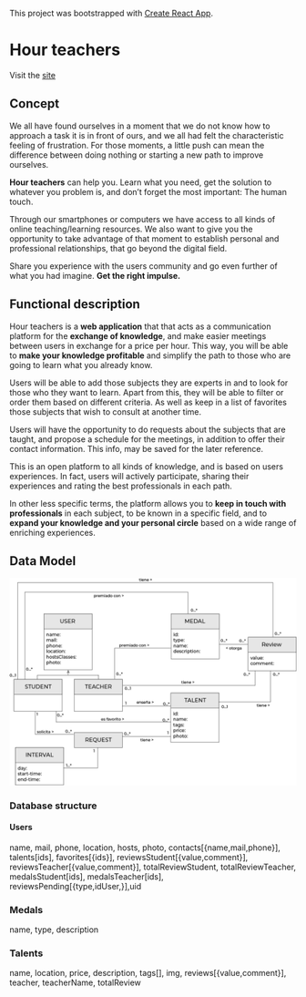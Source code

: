 This project was bootstrapped with [Create React App](https://github.com/facebook/create-react-app).

# Hour teachers

Visit the [site](https://web-hour-teachers.firebaseapp.com/) 

## Concept

We all have found ourselves in a moment that we do not know how to approach a task it is in front of ours, and we all had felt the characteristic feeling of frustration.
For those moments, a little push can mean the difference between doing nothing or starting a new path to improve ourselves.

**Hour teachers** can help you. Learn what you need, get the solution to whatever you problem is, and don’t forget the most important: The human touch.

Through our smartphones or computers we have access to all kinds of online teaching/learning resources. We also want to give you the opportunity to take advantage of that moment to establish personal and professional relationships, that go beyond the digital field.

Share you experience with the users community and go even further of what you had imagine. **Get the right impulse.**

## Functional description

Hour teachers is a **web application** that that acts as a communication platform for the **exchange of knowledge**, and make easier meetings between users in exchange for a price per hour. This way, you will be able to **make your knowledge profitable** and simplify the path to those who are going to learn what you already know.  

Users will be able to add those subjects they are experts in and to look for those who they want to learn. Apart from this, they will be able to filter or order them based on different criteria. As well as keep in a list of favorites those subjects that wish to consult at another time.

Users will have the opportunity to do requests about the subjects that are taught, and propose a schedule for the meetings, in addition to offer their contact information. This info, may be saved for the later reference. 

This is an open platform to all kinds of knowledge, and is based on users experiences. In fact, users will actively participate, sharing their experiences and rating the best professionals in each path. 

In other less specific terms, the platform allows you to **keep in touch with professionals** in each subject, to be known in a specific field, and to **expand your knowledge and your personal circle** based on a wide range of enriching experiences.


## Data Model

![image](https://raw.githubusercontent.com/fordfarley/MiguelAngel_SkylabProject/develop/hour_teachers/UML.png)


### Database structure

#### Users
name, mail, phone, location, hosts, photo, contacts[{name,mail,phone}], talents[ids], favorites[{ids}], reviewsStudent[{value,comment}], reviewsTeacher[{value,comment}], totalReviewStudent, totalReviewTeacher, medalsStudent[ids], medalsTeacher[ids], reviewsPending[{type,idUser,}],uid

### Medals
name, type, description

### Talents
name, location, price, description, tags[], img, reviews[{value,comment}], teacher, teacherName, totalReview




